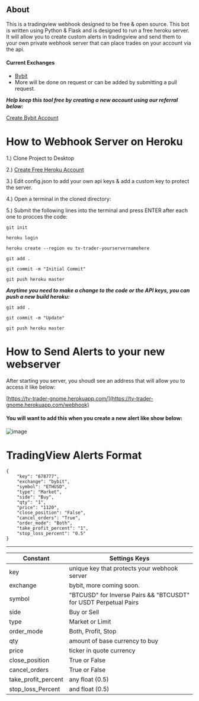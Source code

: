## About
This is a tradingview webhook  designed to be free & open source.  This bot is written using Python & Flask and is designed to run a free heroku server. It will allow you to create custom alerts in tradingview and send them to your own private webhook server that can place trades on your account via the api.

#### Current Exchanges 
- [Bybit](https://partner.bybit.com/b/webhookbot)
- More will be done on request or can be added by submitting a pull request.

***Help keep this tool free by creating a new account using our referral below:***

[Create Bybit Account](https://partner.bybit.com/b/webhookbot)


# How to Webhook Server on Heroku

1.) Clone Project to Desktop

2.) [Create Free Heroku Account](https://www.heroku.com/)

3.) Edit config.json to add your own api keys & add a custom key to protect the server.
	
4.) Open a terminal in the cloned directory:


 5.) Submit the following lines into the terminal and press ENTER after each one to procces the code: 
 
``git init``

``heroku login``

``heroku create --region eu tv-trader-yourservernamehere``

``git add .``

``git commit -m "Initial Commit"``

``git push heroku master``


***Anytime you need to make a change to the code or the API keys, you can push a new build heroku:***

``git add .``

``git commit -m "Update"``

``git push heroku master``

# How to Send Alerts to your new webserver

After starting you server, you shoudl see an address that will allow you to access it like below:

[https://tv-trader-gnome.herokuapp.com/](https://tv-trader-gnome.herokuapp.com/webhook)

#### You will want to add this when you create a new alert like show below:

![image](https://user-images.githubusercontent.com/33667144/176002365-be54dfdc-690a-433d-9702-e8e9641a45b5.png)



# TradingView Alerts Format 

```
{
	"key": "678777",
	"exchange": "bybit",
	"symbol": "ETHUSD",
	"type": "Market",
	"side": "Buy",
	"qty": "1",
	"price": "1120",
	"close_position": "False",
	"cancel_orders": "True",
	"order_mode": "Both",
	"take_profit_percent": "1",
	"stop_loss_percent": "0.5"
}
```



---
| Constant |Settings Keys  |
|--|--|
|key| unique key that protects your webhook server
|exchange  | bybit, more coming soon. |
|symbol  | "BTCUSD" for Inverse Pairs && "BTCUSDT" for USDT Perpetual Pairs |
|side	|Buy or Sell		|
|type | Market or Limit		|
|order_mode	 | Both, Profit, Stop 		|
|qty	 | amount of base currency to buy 		|
|price	 |  ticker in quote currency		|
|close_position	 | True or False 		|
|cancel_orders	 |True or False 		|
|take_profit_percent| any float	 (0.5)	|
|stop_loss_Percent	 |and float (0.5)		|



